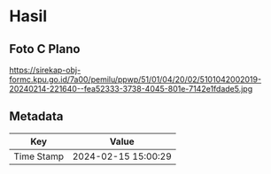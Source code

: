 # Hasil

## Foto C Plano

https://sirekap-obj-formc.kpu.go.id/7a00/pemilu/ppwp/51/01/04/20/02/5101042002019-20240214-221640--fea52333-3738-4045-801e-7142e1fdade5.jpg


## Metadata

| Key        | Value               |
| ---------- | ------------------- |
| Time Stamp | 2024-02-15 15:00:29 |



